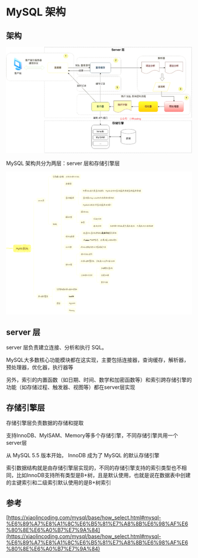 # MySQL 架构


## 架构

![alt text](image-2.png)

MySQL 架构共分为两层：server 层和存储引擎层


![alt text](image-3.png)

## server 层

server 层负责建立连接、分析和执行 SQL。

MySQL大多数核心功能模块都在这实现，主要包括连接器，查询缓存，解析器，预处理器，优化器，执行器等

另外，索引的内置函数（如日期、时间、数学和加密函数等）和索引跨存储引擎的功能（如存储过程、触发器、视图等）都在server层实现

## 存储引擎层

存储引擎层负责数据的存储和提取

支持InnoDB、MyISAM、Memory等多个存储引擎，不同存储引擎共用一个server层

从 MySQL 5.5 版本开始， InnoDB 成为了 MySQL 的默认存储引擎

索引数据结构就是由存储引擎层实现的，不同的存储引擎支持的索引类型也不相同，比如InnoDB支持所有类型是B+树，且是默认使用，也就是说在数据表中创建的主键索引和二级索引默认使用的是B+树索引

## 参考
[https://xiaolincoding.com/mysql/base/how_select.html#mysql-%E6%89%A7%E8%A1%8C%E6%B5%81%E7%A8%8B%E6%98%AF%E6%80%8E%E6%A0%B7%E7%9A%84](https://xiaolincoding.com/mysql/base/how_select.html#mysql-%E6%89%A7%E8%A1%8C%E6%B5%81%E7%A8%8B%E6%98%AF%E6%80%8E%E6%A0%B7%E7%9A%84)
